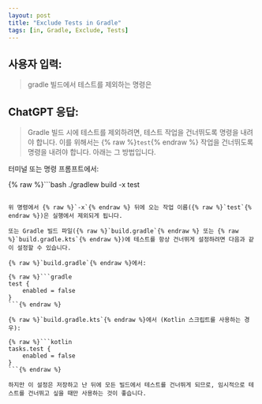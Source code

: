 ```yaml
---
layout: post
title: "Exclude Tests in Gradle"
tags: [in, Gradle, Exclude, Tests]
---
```


## 사용자 입력:
> gradle 빌드에서 테스트를 제외하는 명령은

## ChatGPT 응답:
> Gradle 빌드 시에 테스트를 제외하려면, 테스트 작업을 건너뛰도록 명령을 내려야 합니다. 이를 위해서는 {% raw %}`test`{% endraw %} 작업을 건너뛰도록 명령을 내려야 합니다. 아래는 그 방법입니다.

터미널 또는 명령 프롬프트에서:

{% raw %}```bash
./gradlew build -x test
```{% endraw %}

위 명령에서 {% raw %}`-x`{% endraw %} 뒤에 오는 작업 이름({% raw %}`test`{% endraw %})은 실행에서 제외되게 됩니다.

또는 Gradle 빌드 파일({% raw %}`build.gradle`{% endraw %} 또는 {% raw %}`build.gradle.kts`{% endraw %})에 테스트를 항상 건너뛰게 설정하려면 다음과 같이 설정할 수 있습니다.

{% raw %}`build.gradle`{% endraw %}에서:

{% raw %}```gradle
test {
    enabled = false
}
```{% endraw %}

{% raw %}`build.gradle.kts`{% endraw %}에서 (Kotlin 스크립트를 사용하는 경우):

{% raw %}```kotlin
tasks.test {
    enabled = false
}
```{% endraw %}

하지만 이 설정은 저장하고 난 뒤에 모든 빌드에서 테스트를 건너뛰게 되므로, 임시적으로 테스트를 건너뛰고 싶을 때만 사용하는 것이 좋습니다.

